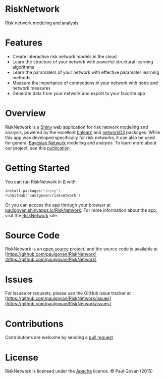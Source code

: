 # RiskNetwork
Risk network modeling and analysis

# Features
* Create interactive risk network models in the cloud
* Learn the structure of your network with powerful structural learning algorithms
* Learn the paramaters of your network with effective paramater learning methods
* Measure the importance of connections in your network with node and network measures
* Generate data from your network and export to your favorite app

# Overview
RiskNetwork is a [Shiny](http://shiny.rstudio.com) web application for risk network modeling and analysis, powered by the excellent [bnlearn](http://www.bnlearn.com) and [networkD3](http://christophergandrud.github.io/networkD3/) packages. While this app was developed specifically for risk networks, it can also be used for general [Bayesian Network](http://singapore.cs.ucla.edu/LECTURE/lecture_sec1.htm) modeling and analysis. To learn more about our project, see this [publication](http://oaktrust.library.tamu.edu/handle/1969.1/153492).

# Getting Started
You can run RiskNetwork in [R](https://www.r-project.org) with:

```S
install.packages("shiny")
runGitHub('paulgovan/risknetwork')
```

Or you can access the app through your browser at [paulgovan.shinyapps.io/RiskNetwork](https://paulgovan.shinyapps.io/risknetwork). For more information about the app, visit the [RiskNetwork](http://paulgovan.wix.com/RiskNetwork) site.

# Source Code
RiskNetwork is an [open source](http://opensource.org) project, and the source code is available at [https://github.com/paulgovan/RiskNetwork](https://github.com/paulgovan/RiskNetwork)

# Issues
For issues or requests, please use the GitHub issue tracker at [https://github.com/paulgovan/RiskNetwork/issues](https://github.com/paulgovan/RiskNetwork/issues)

# Contributions
Contributions are welcome by sending a [pull request](https://github.com/paulgovan/RiskNetwork/pulls)

# License
RiskNetwork is licensed under the [Apache](http://www.apache.org/licenses/LICENSE-2.0) licence. &copy; Paul Govan (2015)
